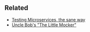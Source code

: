 ## Related

-   [Testing Microservices, the sane way](https://medium.com/@copyconstruct/testing-microservices-the-sane-way-9bb31d158c16)
-   [Uncle Bob's "The Little Mocker"](https://8thlight.com/blog/uncle-bob/2014/05/14/TheLittleMocker.html)
